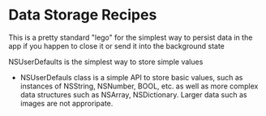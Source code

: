 # Data Storage Recipes

This is a pretty standard "lego" for the simplest way to persist data in the app if you happen to close it
or send it into the background state

NSUserDefaults is the simplest way to store simple values
* NSUserDefauls class is a simple API to store basic values, such as instances of NSString, NSNumber, BOOL, etc. as well as more complex data structures such as NSArray, NSDictionary. Larger data such as images are not approripate.